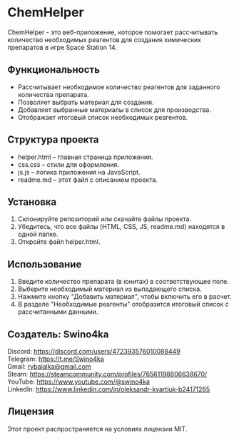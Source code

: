 # ChemHelper
ChemHelper - это веб-приложение, которое помогает рассчитывать количество необходимых реагентов для создания химических препаратов в игре Space Station 14.

## Функциональность

- Рассчитывает необходимое количество реагентов для заданного количества препарата.
- Позволяет выбрать материал для создания.
- Добавляет выбранные материалы в список для производства.
- Отображает итоговый список необходимых реагентов.

## Структура проекта

- helper.html – главная страница приложения.
- css.css – стили для оформления.
- js.js – логика приложения на JavaScript.
- readme.md – этот файл с описанием проекта.

## Установка

1. Склонируйте репозиторий или скачайте файлы проекта.
2. Убедитесь, что все файлы (HTML, CSS, JS, readme.md) находятся в одной папке.
3. Откройте файл helper.html.

## Использование

1. Введите количество препарата (в юнитах) в соответствующее поле.
2. Выберите необходимый материал из выпадающего списка.
3. Нажмите кнопку "Добавить материал", чтобы включить его в расчет.
4. В разделе "Необходимые реагенты" отобразится итоговый список с рассчитанными данными.

## Создатель: Swino4ka

Discord: https://discord.com/users/472393576010088449  
Telegram: https://t.me/Swino4ka  
Gmail: rybalalka@gmail.com  
Steam: https://steamcommunity.com/profiles/76561198806638670/  
YouTube: https://www.youtube.com/@swino4ka  
LinkedIn: https://www.linkedin.com/in/oleksandr-kvartiuk-b24171265  

## Лицензия

Этот проект распространяется на условиях лицензии MIT.
